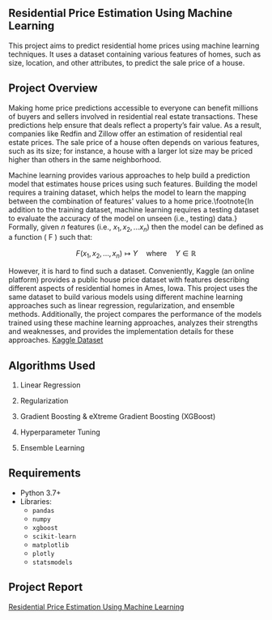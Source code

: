 ## Residential Price Estimation Using Machine Learning
This project aims to predict residential home prices using machine learning techniques. It uses a dataset containing various features of homes, such as size, location, and other attributes, to predict the sale price of a house.

## Project Overview

Making home price predictions accessible to everyone can benefit millions of buyers and sellers involved in residential real estate transactions. These predictions help ensure that deals reflect a property’s fair value. As a result, companies like Redfin and Zillow offer an estimation of residential real estate prices. The sale price of a house often depends on various features, such as its size; for instance, a house with a larger lot size may be priced higher than others in the same neighborhood.
        
Machine learning provides various approaches to help build a prediction model that estimates house prices using such features. Building the model requires a training dataset, which helps the model to learn the mapping between the combination of features' values to a home price.\footnote{In addition to the training dataset, machine learning requires a testing dataset to evaluate the accuracy of the model on unseen (i.e., testing) data.} Formally, given $n$ features (i.e., $x_{1}, x_{2}, ... x_{n}$) then the model can be defined as a function \( F \) such that:

$$ 
F(x_1, x_2, ..., x_n) \mapsto Y \quad \text{where} \quad Y \in \mathbb{R}
$$

However, it is hard to find such a dataset. Conveniently, Kaggle (an online platform) provides a public house price dataset with features describing different aspects of residential homes in Ames, Iowa. This project uses the same dataset to build various models using different machine learning approaches such as linear regression, regularization, and ensemble methods. Additionally, the project compares the performance of the models trained using these machine learning approaches, analyzes their strengths and weaknesses, and provides the implementation details for these approaches. [Kaggle Dataset](https://www.kaggle.com/competitions/house-prices-advanced-regression-techniques)

## Algorithms Used

1. Linear Regression

2. Regularization

3. Gradient Boosting & eXtreme Gradient Boosting (XGBoost)

4. Hyperparameter Tuning

5. Ensemble Learning

## Requirements

- Python 3.7+
- Libraries:
  - `pandas`
  - `numpy`
  - `xgboost`
  - `scikit-learn`
  - `matplotlib`
  - `plotly`
  - `statsmodels`

## Project Report
[Residential Price Estimation Using Machine Learning](https://drive.google.com/file/d/1RA-xQpM6f2mc3AqBhQWx-JP2bOgA_gv7/view?usp=sharing)

